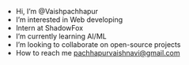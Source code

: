 -  Hi, I’m @Vaishpachhapur
-  I’m interested in Web developing
-  Intern at ShadowFox
-  I’m currently learning AI/ML
-  I’m looking to collaborate on open-source projects
-  How to reach me pachhapurvaishnavi@gmail.com

<!---
Vaishpachhapur/Vaishpachhapur is a ✨ special ✨ repository because its `README.md` (this file) appears on your GitHub profile.
You can click the Preview link to take a look at your changes.
--->
